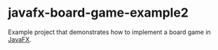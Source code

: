 javafx-board-game-example2
==========================

Example project that demonstrates how to implement a board game in [JavaFX](https://openjfx.io/).
